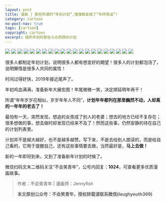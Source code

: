 ```yaml
---
layout: post
title: 漫画 | 那些所谓的“年初计划”,慢慢都变成了“年终笑话”!
category: cartoon
no-post-nav: true
tags: [cartoon]
copyright: cartoon
excerpt: 缅怀年初时那些斗志昂扬的计划
---
```


![](http://favorites.ren/assets/images/2019/cartoon/jihua01.jpg)
![](http://favorites.ren/assets/images/2019/cartoon/jihua02.jpg)
![](http://favorites.ren/assets/images/2019/cartoon/jihua03.jpg)
![](http://favorites.ren/assets/images/2019/cartoon/jihua04.jpg)
![](http://favorites.ren/assets/images/2019/cartoon/jihua05.jpg)
![](http://favorites.ren/assets/images/2019/cartoon/jihua06.jpg)
![](http://favorites.ren/assets/images/2019/cartoon/jihua07.jpg)
![](http://favorites.ren/assets/images/2019/cartoon/jihua08.jpg)
![](http://favorites.ren/assets/images/2019/cartoon/jihua09.jpg)
![](http://favorites.ren/assets/images/2019/cartoon/jihua10.jpg)
![](http://favorites.ren/assets/images/2019/cartoon/jihua11.jpg)
![](http://favorites.ren/assets/images/2019/cartoon/jihua12.jpg)
![](http://favorites.ren/assets/images/2019/cartoon/jihua13.jpg)
![](http://favorites.ren/assets/images/2019/cartoon/jihua14.jpg)
![](http://favorites.ren/assets/images/2019/cartoon/jihua15.jpg)
![](http://favorites.ren/assets/images/2019/cartoon/jihua16.jpg)
![](http://favorites.ren/assets/images/2019/cartoon/jihua17.jpg)
![](http://favorites.ren/assets/images/2019/cartoon/jihua18.jpg)
![](http://favorites.ren/assets/images/2019/cartoon/jihua19.jpg)
![](http://favorites.ren/assets/images/2019/cartoon/jihua20.jpg)
![](http://favorites.ren/assets/images/2019/cartoon/jihua21.jpg)

很多人都制定年初计划，说明很多人都有想变好的期望！很多人的计划都泡汤了，说明懒惰是很多人共同的属性！
 
时间过得好快，2019年接近尾声了。
 
年初鸡血满满，准备新年大展宏图！年尾微微一笑，决定顺延明年再干！
 
所谓“年年岁岁花相似，岁岁年年人不同”，**计划年年都列在那里巍然不动，人却真的一年年的老去了！**
 
最怕有一天，突然发现，想追的女孩成了别人的老婆；想去的地方已经不复存在；很多想做的事，想去做时却发现已经来不及了！然而这些事，仍然安静的待在自己的计划列表里。
 
计划并不是越大越好，也不是越多越赞。写下来，不是去给别人朗读的，而是给自己看的，它用于提醒自己，还有这些事情要去做，当然最好是，**马上去做！**
 
新的一年即将到来，又到了准备新年计划的时候了。

微信扫码文末二维码关注“不会笑青年”，公号内回复：**1024**，可查看更多优质漫画故事。

>作者：不会笑青年 | 漫画师：Jennyfish
>
>**本文原创公众号：不会笑青年，授权转载请联系微信(laughyouth369)**



